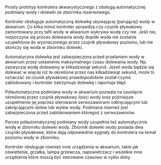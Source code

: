 Prosty prototyp kontrolera akwarystycznego z obsługą automatycznej podmiany wody i dolewki ze zbiornika rezerwowego.

Kontroler obsługuje automatyczną dolewkę ubywającej (parującej) wody w akwarium. Co kilka minut kontroler sprawdza czy czujnik pływakowy zamontowany przy tafli wody w akwarium wykrywa wodę czy nie. Jeśli nie, rozpoczyna się proces dolewania wody dopóki woda nie zostanie uzupełniona do wyznaczonego przez czujnik pływakowy poziomu, lub nie skończy się woda w zbiorniku dolewki.

Automatyczna dolewka jest zabezpieczona przed przelaniem wody w akwarium przez ustawienie maksymalnego czasu dolewania wody. Np. zazwyczaj wodę dolewamy w kilkadziesiąt sekund. Jeżeli woda będzie się dolewać w więcej niż te określone przez nas kilkadziesiąt sekund, może to oznaczać ze czunik pływakowy prawdopodobnie został czymś zablokowany i kontroler zatrzymuje dolewkę i raportuje błąd.

Półautomatyczna podmiana wody w akwarium pozwala na usunięcie określonej przez czujnik pływakowy ilości wody oraz późniejsze uzupełnienie jej poprzez sterowanie serwozaworami odkręcającymi lub zakręcającymi dolew lub wylew wody. Podmiana również jest zabezpieczona przed zablokowaniem któregoś z serwozaworów.

Porces półautomatycznej podmiany wody uzupełnia też automatycznie wodę w zbiorniku dolewki wody. Zbiornik dolewki wody posiada dwa czujniki pływakowe, które dają odpowiednie sygnały do kontrolera na temat poziomu wody w zbiorniku.

Kontroler obsługuje również inne urządzenia w akwarium, takie jak oświetlenie, grzałka, lampa grzewcza, napowietrzacz i wszelkie inne urządzenia które muszą być sterowane czasowo w cyklu doby.
